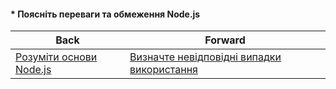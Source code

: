#### * Поясніть переваги та обмеження Node.js



| Back | Forward |
|---|---|
| [Розуміти основи Node.js](/ua/junior/nodejs/understand-the-basics-of-nodejs.md)  | [Визначте невідповідні випадки використання](/ua/junior/nodejs/what-are-the-misuses.md) |